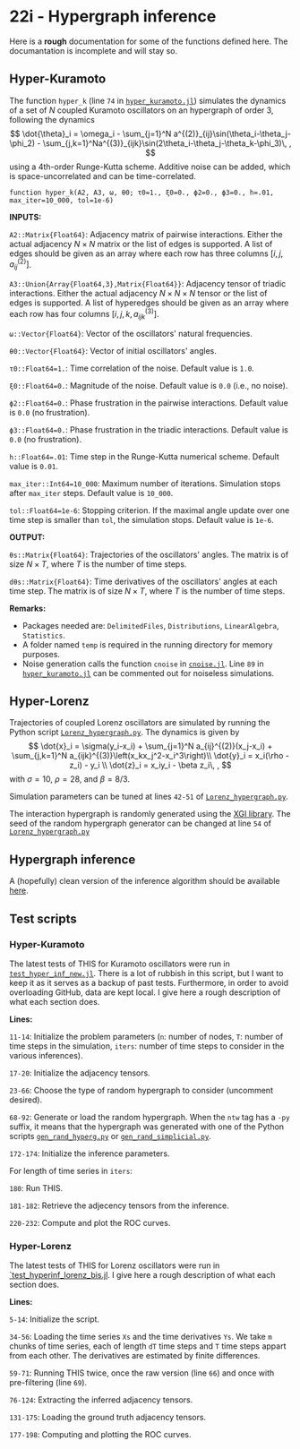 # 22i - Hypergraph inference
Here is a **rough** documentation for some of the functions defined here. 
The documantation is incomplete and will stay so.

## Hyper-Kuramoto
The function `hyper_k` (line `74` in [`hyper_kuramoto.jl`](https://github.com/r0b1nu5/bucket/blob/master/22i-hyper-inf/hyper_kuramoto.jl)) simulates the dynamics of a set of $N$ coupled Kuramoto oscillators on an hypergraph of order 3, following the dynamics 
$$
 \dot{\theta}_i = \omega_i - \sum_{j=1}^N a^{(2)}_{ij}\sin(\theta_i-\theta_j-\phi_2) - \sum_{j,k=1}^Na^{(3)}_{ijk}\sin(2\theta_i-\theta_j-\theta_k-\phi_3)\, ,
$$
using a 4th-order Runge-Kutta scheme. 
Additive noise can be added, which is space-uncorrelated and can be time-correlated. 

    function hyper_k(A2, A3, ω, θ0; τ0=1., ξ0=0., ϕ2=0., ϕ3=0., h=.01, max_iter=10_000, tol=1e-6)

**INPUTS:**

`A2::Matrix{Float64}`: Adjacency matrix of pairwise interactions. Either the actual adjacency $N\times N$ matrix or the list of edges is supported. A list of edges should be given as an array where each row has three columns $[i, j, a^{(2)}_{ij}]$. 

`A3::Union{Array{Float64,3},Matrix{Float64}}`: Adjacency tensor of triadic interactions. Either the actual adjacency $N\times N\times N$ tensor or the list of edges is supported. A list of hyperedges should be given as an array where each row has four columns $[i, j, k, a^{(3)}_{ijk}]$. 

`ω::Vector{Float64}`: Vector of the oscillators' natural frequencies. 

`θ0::Vector{Float64}`: Vector of initial oscillators' angles. 

`τ0::Float64=1.`: Time correlation of the noise.
Default value is `1.0`. 

`ξ0::Float64=0.`: Magnitude of the noise. 
Default value is `0.0` (i.e., no noise). 

`ϕ2::Float64=0.`: Phase frustration in the pairwise interactions. 
Default value is `0.0` (no frustration). 

`ϕ3::Float64=0.`: Phase frustration in the triadic interactions. 
Default value is `0.0` (no frustration). 

`h::Float64=.01`: Time step in the Runge-Kutta numerical scheme. 
Default value is `0.01`. 

`max_iter::Int64=10_000`: Maximum number of iterations.
Simulation stops after `max_iter` steps. 
Default value is `10_000`. 

`tol::Float64=1e-6`: Stopping criterion. 
If the maximal angle update over one time step is smaller than `tol`, the simulation stops. 
Default value is `1e-6`. 

**OUTPUT:**

`θs::Matrix{Float64}`: Trajectories of the oscillators' angles. 
The matrix is of size $N\times T$, where $T$ is the number of time steps. 

`dθs::Matrix{Float64}`: Time derivatives of the oscillators' angles at each time step. 
The matrix is of size $N\times T$, where $T$ is the number of time steps. 

**Remarks:**
- Packages needed are: `DelimitedFiles`, `Distributions`, `LinearAlgebra`, `Statistics`.
- A folder named `temp` is required in the running directory for memory purposes. 
- Noise generation calls the function `cnoise` in [`cnoise.jl`](https://github.com/r0b1nu5/bucket/blob/master/22i-hyper-inf/cnoise.jl). 
Line `89` in [`hyper_kuramoto.jl`](https://github.com/r0b1nu5/bucket/blob/master/22i-hyper-inf/hyper_kuramoto.jl) can be commented out for noiseless simulations. 


## Hyper-Lorenz
Trajectories of coupled Lorenz oscillators are simulated by running the Python script [`Lorenz_hypergraph.py`](https://github.com/r0b1nu5/bucket/blob/master/22i-hyper-inf/Lorenz_hypergraph.py). 
The dynamics is given by
$$
 \dot{x}_i = \sigma(y_i-x_i) + \sum_{j=1}^N a_{ij}^{(2)}(x_j-x_i) + \sum_{j,k=1}^N a_{ijk}^{(3)}\left(x_kx_j^2-x_i^3\right)\\
 \dot{y}_i = x_i(\rho - z_i) - y_i \\
 \dot{z}_i = x_iy_i - \beta z_i\, ,
$$
with $\sigma = 10$, $\rho = 28$, and $\beta = 8/3$. 

Simulation parameters can be tuned at lines `42-51` of [`Lorenz_hypergraph.py`](https://github.com/r0b1nu5/bucket/blob/master/22i-hyper-inf/Lorenz_hypergraph.py). 

The interaction hypergraph is randomly generated using the [XGI library](https://xgi.readthedocs.io/en/stable/). 
The seed of the random hypergraph generator can be changed at line `54` of [`Lorenz_hypergraph.py`](https://github.com/r0b1nu5/bucket/blob/master/22i-hyper-inf/Lorenz_hypergraph.py)


## Hypergraph inference
A (hopefully) clean version of the inference algorithm should be available [here](https://github.com/TaylorBasedHypergraphInference/THIS). 

## Test scripts
### Hyper-Kuramoto
The latest tests of THIS for Kuramoto oscillators were run in [`test_hyper_inf_new.jl`](https://github.com/r0b1nu5/bucket/blob/master/22i-hyper-inf/test_hyper_inf_new.jl).
There is a lot of rubbish in this script, but I want to keep it as it serves as a backup of past tests. 
Furthermore, in order to avoid overloading GitHub, data are kept local. 
I give here a rough description of what each section does. 

**Lines:**

`11-14`: Initialize the problem parameters (`n`: number of nodes, `T`: number of time steps in the simulation, `iters`: number of time steps to consider in the various inferences). 

`17-20`: Initialize the adjacency tensors. 

`23-66`: Choose the type of random hypergraph to consider (uncomment desired). 

`68-92`: Generate or load the random hypergraph. When the `ntw` tag has a `-py` suffix, it means that the hypergraph was generated with one of the Python scripts [`gen_rand_hyperg.py`](https://github.com/r0b1nu5/bucket/blob/master/22i-hyper-inf/gen_rand_hyperg.py) or [`gen_rand_simplicial.py`](https://github.com/r0b1nu5/bucket/blob/master/22i-hyper-inf/gen_rand_simplicial.py).

`172-174`: Initialize the inference parameters.

For length of time series in `iters`:

`180`: Run THIS.

`181-182`: Retrieve the adjecency tensors from the inference. 

`220-232`: Compute and plot the ROC curves. 

### Hyper-Lorenz
The latest tests of THIS for Lorenz oscillators were run in [`test_hyperinf_lorenz_bis.jl](https://github.com/r0b1nu5/bucket/blob/master/22i-hyper-inf/test_hyperinf_lorenz_bis.jl). 
I give here a rough description of what each section does. 

**Lines:** 

`5-14`: Initialize the script. 

`34-56`: Loading the time series `Xs` and the time derivatives `Ys`. 
We take `m` chunks of time series, each of length `dT` time steps and `T` time steps appart from each other. 
The derivatives are estimated by finite differences. 

`59-71`: Running THIS twice, once the raw version (line `66`) and once with pre-filtering (line `69`). 

`76-124`: Extracting the inferred adjacency tensors. 

`131-175`: Loading the ground truth adjacency tensors. 

`177-198`: Computing and plotting the ROC curves. 

